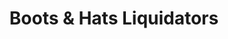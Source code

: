 ---
title: "Boots & Hats Liquidators"
url: /grand-junction/boots-and-hats-liquidators/
shop: clothes
---